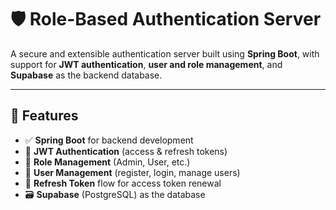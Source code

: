 # 🛡️ Role-Based Authentication Server

A secure and extensible authentication server built using **Spring Boot**, with support for **JWT authentication**, **user and role management**, and **Supabase** as the backend database.

---

## 🚀 Features

- ✅ **Spring Boot** for backend development
- 🔐 **JWT Authentication** (access & refresh tokens)
- 👥 **Role Management** (Admin, User, etc.)
- 👤 **User Management** (register, login, manage users)
- 🔄 **Refresh Token** flow for access token renewal
- 🗃️ **Supabase** (PostgreSQL) as the database